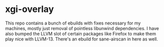 # xgi-overlay
This repo contains a bunch of ebuilds with fixes necessary for my machines, mostly just removal of pointless libunwind dependencies. I have also bumped the LLVM slot of certain packages like Firefox to make them play nice with LLVM-13. There's an ebuild for sane-airscan in here as well.
